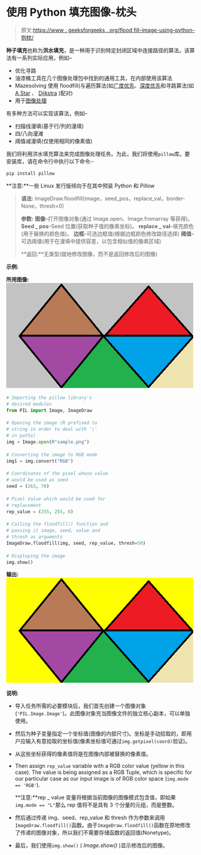 # 使用 Python 填充图像-枕头

> 原文:[https://www . geeksforgeeks . org/flood fill-image-using-python-抱枕/](https://www.geeksforgeeks.org/floodfill-image-using-python-pillow/)

**种子填充**也称为**洪水填充**，是一种用于识别特定封闭区域中连接路径的算法。该算法有一系列实际应用，例如–

*   优化寻路
*   油漆桶工具在几个图像处理包中找到的通用工具，在内部使用该算法
*   Mazesolving 使用 floodfill(与遍历算法(如[广度优先](http://geeksforgeeks.org/breadth-first-search-or-bfs-for-a-graph/)、[深度优先](https://www.geeksforgeeks.org/depth-first-search-or-dfs-for-a-graph/)和寻路算法(如 [A Star](https://www.geeksforgeeks.org/a-search-algorithm/) 、 [Dijkstra](https://www.geeksforgeeks.org/dijkstras-shortest-path-algorithm-greedy-algo-7/) )配对)
*   用于[图像处理](https://www.geeksforgeeks.org/digital-image-processing-basics/)

有多种方法可以实现该算法，例如–

*   扫描线漫填(基于行/列的漫填)
*   四/八向漫滩
*   阈值减漫填(仅使用相同的像素值)

我们将利用洪水填充算法来完成图像处理任务。为此，我们将使用`pillow`库。要安装库，请在命令行中执行以下命令:-

```py
pip install pillow

```

**注意:**一些 Linux 发行版倾向于在其中预装 Python 和 Pillow

> **语法:** ImageDraw.floodfill(image，seed_pos，replace_val，border-None，thresh=0)
> 
> **参数:**
> **图像**–打开图像对象(通过 Image.open、Image.fromarray 等获得)。
> **Seed _ pos**–Seed 位置(获取种子值的像素坐标)。
> **replace _ val**–填充颜色(用于替换的颜色值)。
> **边框**–可选边框值(根据边框颜色修改路径选择)
> **阈值**–可选阈值(用于在漫填中提供容差，以包含相似值的像素区域)
> 
> **返回:**无类型(就地修改图像，而不是返回修改后的图像)

**示例:**

**所用图像:**
![Sample Image](img/6306d5f35c16db92b09c3943ae5207ec.png)

```py
# Importing the pillow library's 
# desired modules
from PIL import Image, ImageDraw

# Opening the image (R prefixed to
# string in order to deal with '\'
# in paths)
img = Image.open(R"sample.png")

# Converting the image to RGB mode
img1 = img.convert("RGB") 

# Coordinates of the pixel whose value
# would be used as seed
seed = (263, 70)

# Pixel Value which would be used for
# replacement 
rep_value = (255, 255, 0)

# Calling the floodfill() function and 
# passing it image, seed, value and 
# thresh as arguments
ImageDraw.floodfill(img, seed, rep_value, thresh=50)

# Displaying the image
img.show()
```

**输出:**
![output](img/4e129d1796f20d34d34fc3cb0241a8cc.png)

**说明:**

*   导入任务所需的必要模块后，我们首先创建一个图像对象(`'PIL.Image.Image'`)。此图像对象充当图像文件的独立核心副本，可以单独使用。
*   然后为种子变量指定一个坐标值(图像的内部尺寸)。坐标是手动拾取的，即用户应输入有意拾取的坐标值(像素坐标值可通过`img.getpixel(coord)`验证)。
*   从这些坐标获得的像素值将是在图像内部被替换的像素值。
*   Then assign `rep_value` variable with a RGB color value (yellow in this case). The value is being assigned as a RGB Tuple, which is specific for our particular case as our input image is of RGB color space (`img.mode == 'RGB'`).

    **注意:**rep _ value 变量将根据当前图像的图像模式包含值，即如果`img.mode == "L"`那么 rep 值将不是具有 3 个分量的元组，而是整数。

*   然后通过传递 img、seed、rep_value 和 thresh 作为参数来调用`ImageDraw.floodfill()`函数。由于`ImageDraw.floodfill()`函数在原地修改了传递的图像对象，所以我们不需要存储函数的返回值(Nonetype)。
*   最后，我们使用`img.show()` ( *Image.show()* )显示修改后的图像。